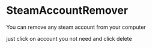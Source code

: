 # SteamAccountRemover
You can remove any steam account from your computer

just click on account you not need and click delete

